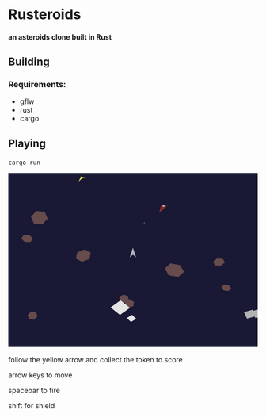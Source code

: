 # Rusteroids
#### an asteroids clone built in Rust

## Building
### Requirements:
- gflw
- rust
- cargo

## Playing
    cargo run

![Screenshot](screenshot.jpg)

follow the yellow arrow and collect the token to score

arrow keys to move

spacebar to fire

shift for shield